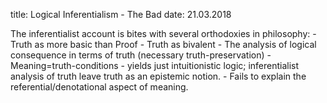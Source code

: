 title: Logical Inferentialism - The Bad
date: 21.03.2018

The inferentialist account is bites with several orthodoxies in philosophy:
    - Truth as more basic than Proof
    - Truth as bivalent
    - The analysis of logical consequence in terms of truth (necessary truth-preservation)
    - Meaning=truth-conditions
    - yields just intuitionistic logic; inferentialist analysis of truth leave truth as an epistemic notion.
    - Fails to explain the referential/denotational aspect of meaning.